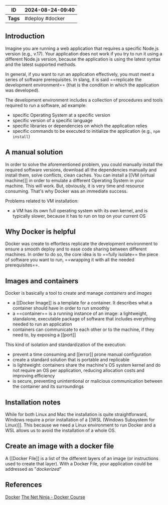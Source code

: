 
| ID       | 2024-08-24-09:40 |
| -------- | ---------------- |
| **Tags** | #deploy #docker  |
## Introduction

Imagine you are running a web application that requires a specific Node.js version (e.g., v.17). Your application does not work if you try to run it using a different Node.js version, because the application is using the latest syntax and the latest supported methods.

In general, if you want to run an application effectively, you must meet a series of software prerequisites. In slang, it is said ==replicate the development environment== (that is the condition in which the application was developed).

The development environment includes a collection of procedures and tools required to run a software, ad example:
- specific Operating System at a specific version
- specific version of a specific language
- specific libraries or dependencies on which the application relies
- specific commands to be executed to initialize the application (e.g., `npm install`)

## A manual solution

In order to solve the aforementioned problem, you could manually install the required software versions, download all the dependencies manually and install them, solve conflicts, clean caches. You can install a [[VM (virtual machine)]] in order to emulate a different Operating System in your machine. This will work. But, obviously, it is very time and resource consuming. That's why Docker was an immediate success.

Problems related to VM installation:
- a VM has its own full operating system with its own kernel, and is typically slower, because it has to run on top on your current OS

## Why Docker is helpful

Docker was create to effortless replicate the development environment to ensure a smooth deploy and to ease code sharing between different machines. In order to do so, the core idea is to ==fully isolate== the piece of software you want to run, ==wrapping it with all the needed prerequisites==.

## Images and containers

Docker is basically a tool to create and manage *containers* and *images*
- a [[Docker Image]] is a template for a container. It describes what a container should have in order to run smoothly
- a ==container== is a running instance of an image: a lightweight, standalone, executable package of software that includes everything needed to run an application
- containers can communicate to each other or to the machine, if they need to, by exposing a [[port]]

This kind of isolation and standardization of the execution:
- prevent a time consuming and [[error]] prone manual configuration
- create a standard solution that is portable and replicable
- is lightweight: containers share the machine's OS system kernel and do not require an OS per application, reducing allocation costs and improving efficiency
- is secure, preventing unintentional or malicious communication between the container and its surroundings

## Installation notes

While for both Linux and Mac the installation is quite straightforward, Windows require a prior installation of a [[WSL (Windows Subsystem for Linux)]]. This because we need a Linux environment to run Docker and a WSL allows us to avoid the installation of a whole OS.

## Create an image with a docker file

A [[Docker File]] is a list of the different layers of an image (or instructions used to create that layer). With a Docker File, your application could be addressed as "*dockerized*"

## References
[Docker](https://www.docker.com/resources/what-container/)
[The Net Ninja - Docker Course](https://www.youtube.com/watch?v=31ieHmcTUOk&list=PL4cUxeGkcC9hxjeEtdHFNYMtCpjNBm3h7)

